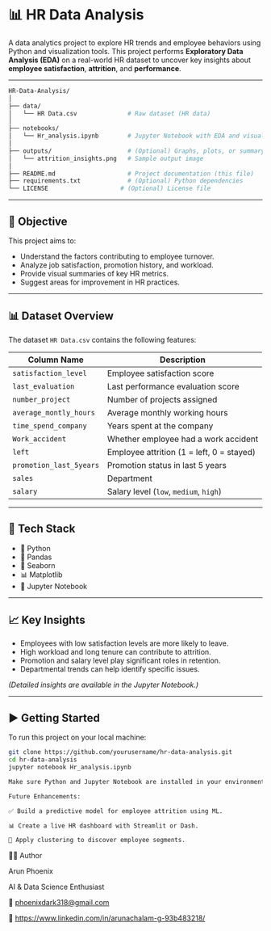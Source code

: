 # 📊 HR Data Analysis

A data analytics project to explore HR trends and employee behaviors using Python and visualization tools. This project performs **Exploratory Data Analysis (EDA)** on a real-world HR dataset to uncover key insights about **employee satisfaction**, **attrition**, and **performance**.

---
```bash
HR-Data-Analysis/
│
├── data/
│   └── HR Data.csv              # Raw dataset (HR data)
│
├── notebooks/
│   └── Hr_analysis.ipynb        # Jupyter Notebook with EDA and visualizations
│
├── outputs/                     # (Optional) Graphs, plots, or summary CSVs
│   └── attrition_insights.png   # Sample output image
│
├── README.md                    # Project documentation (this file)
├── requirements.txt             # (Optional) Python dependencies
└── LICENSE                    # (Optional) License file

```
---

## 🎯 Objective

This project aims to:

- Understand the factors contributing to employee turnover.
- Analyze job satisfaction, promotion history, and workload.
- Provide visual summaries of key HR metrics.
- Suggest areas for improvement in HR practices.

---

## 📊 Dataset Overview

The dataset `HR Data.csv` contains the following features:

| Column Name             | Description                              |
|-------------------------|------------------------------------------|
| `satisfaction_level`    | Employee satisfaction score               |
| `last_evaluation`       | Last performance evaluation score         |
| `number_project`        | Number of projects assigned               |
| `average_montly_hours`  | Average monthly working hours             |
| `time_spend_company`    | Years spent at the company                |
| `Work_accident`         | Whether employee had a work accident      |
| `left`                  | Employee attrition (1 = left, 0 = stayed) |
| `promotion_last_5years` | Promotion status in last 5 years          |
| `sales`                 | Department                                |
| `salary`                | Salary level (`low`, `medium`, `high`)   |

---

## 🧰 Tech Stack

- 🐍 Python
- 📗 Pandas
- 📘 Seaborn
- 📊 Matplotlib
- 📒 Jupyter Notebook

---

## 📈 Key Insights

- Employees with low satisfaction levels are more likely to leave.
- High workload and long tenure can contribute to attrition.
- Promotion and salary level play significant roles in retention.
- Departmental trends can help identify specific issues.

*(Detailed insights are available in the Jupyter Notebook.)*

---

## ▶️ Getting Started

To run this project on your local machine:

```bash
git clone https://github.com/yourusername/hr-data-analysis.git
cd hr-data-analysis
jupyter notebook Hr_analysis.ipynb

Make sure Python and Jupyter Notebook are installed in your environment.

Future Enhancements:

✅ Build a predictive model for employee attrition using ML.

📊 Create a live HR dashboard with Streamlit or Dash.

🤖 Apply clustering to discover employee segments.

```

🧑‍💻 Author

Arun Phoenix

AI & Data Science Enthusiast

📧 phoenixdark318@gmail.com

🔗 https://www.linkedin.com/in/arunachalam-g-93b483218/





